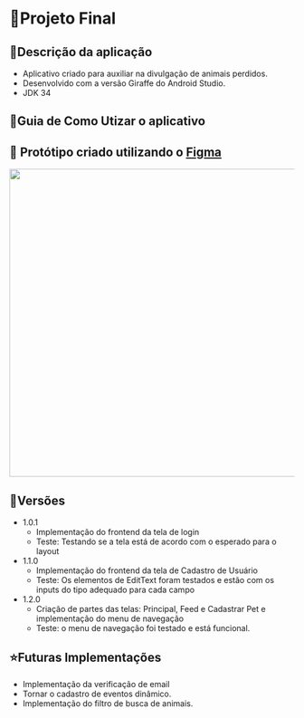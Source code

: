 # 📱Projeto Final
## 📑Descrição da aplicação

- Aplicativo criado para auxiliar na divulgação de animais perdidos.
- Desenvolvido com a versão Giraffe do Android Studio.
- JDK 34

## 📒Guia de Como Utizar o aplicativo 

## 🔭 Protótipo criado utilizando o [Figma](https://www.figma.com/)

<div align="center">
    <p float="leaft">
      <img src="https://github.com/RomeiroM/teste/assets/85644789/d4ef6953-8fad-4c3b-9fec-b40600c8b72c" width="544px">
  </p>
</div>



## 🧮Versões

- 1.0.1
  - Implementação do frontend da tela de login
  - Teste: Testando se a tela está de acordo com o esperado para o layout
- 1.1.0
  - Implementação do frontend da tela de Cadastro de Usuário
  - Teste: Os elementos de EditText foram testados e estão com os inputs do tipo adequado para cada campo
- 1.2.0
  - Criação de partes das telas: Principal, Feed e Cadastrar Pet e implementação do menu de navegação
  - Teste: o menu de navegação foi testado e está funcional.
  
## ⭐Futuras Implementações

- Implementação da verificação de email
- Tornar o cadastro de eventos dinâmico.
- Implementação do filtro de busca de animais.
